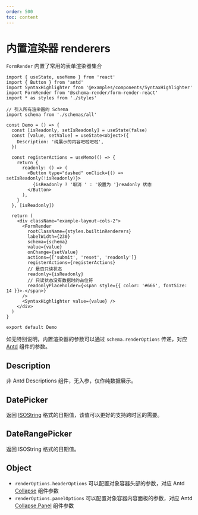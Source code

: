 ```yaml
---
order: 500
toc: content
---
```


# 内置渲染器 renderers

`FormRender` 内置了常用的表单渲染器集合

```tsx
import { useState, useMemo } from 'react'
import { Button } from 'antd'
import SyntaxHighlighter from '@examples/components/SyntaxHighlighter'
import FormRender from '@schema-render/form-render-react'
import * as styles from './styles'

// 引入所有渲染器的 Schema
import schema from './schemas/all'

const Demo = () => {
  const [isReadonly, setIsReadonly] = useState(false)
  const [value, setValue] = useState<object>({
    Description: '纯展示的内容吧啦吧啦',
  })

  const registerActions = useMemo(() => {
    return {
      readonly: () => (
        <Button type="dashed" onClick={() => setIsReadonly(!isReadonly)}>
          {isReadonly ? '取消 ' : '设置为 '}readonly 状态
        </Button>
      ),
    }
  }, [isReadonly])

  return (
    <div className="example-layout-cols-2">
      <FormRender
        rootClassName={styles.builtinRenderers}
        labelWidth={230}
        schema={schema}
        value={value}
        onChange={setValue}
        actions={['submit', 'reset', 'readonly']}
        registerActions={registerActions}
        // 是否只读状态
        readonly={isReadonly}
        // 只读状态没有数据时的占位符
        readonlyPlaceholder={<span style={{ color: '#666', fontSize: 14 }}>-</span>}
      />
      <SyntaxHighlighter value={value} />
    </div>
  )
}

export default Demo
```

如无特别说明，内置渲染器的参数可以通过 `schema.renderOptions` 传递，对应 [Antd](https://ant-design.antgroup.com/components/overview-cn/) 组件的参数。

## Description

非 Antd Descriptions 组件，无入参，仅作纯数据展示。

## DatePicker

返回 [ISOString](https://developer.mozilla.org/en-US/docs/Web/JavaScript/Reference/Global_Objects/Date/toISOString) 格式的日期值，该值可以更好的支持跨时区的需要。

## DateRangePicker

返回 ISOString 格式的日期值。

## Object

- `renderOptions.headerOptions` 可以配置对象容器头部的参数，对应 Antd [Collapse](https://ant-design.antgroup.com/components/collapse-cn#collapse) 组件参数
- `renderOptions.panelOptions` 可以配置对象容器内容面板的参数，对应 Antd [Collapse.Panel](https://ant-design.antgroup.com/components/collapse-cn#collapse) 组件参数
